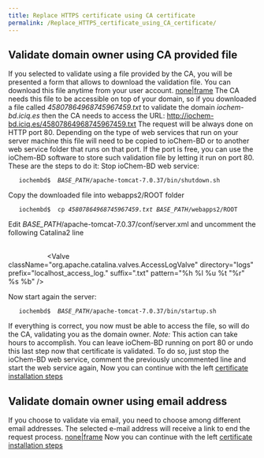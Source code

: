 ```yaml
---
title: Replace HTTPS certificate using CA certificate
permalink: /Replace_HTTPS_certificate_using_CA_certificate/
---
```


<span id="file"></span>

Validate domain owner using CA provided file
--------------------------------------------

If you selected to validate using a file provided by the CA, you will be presented a form that allows to download the validation file. You can download this file anytime from your user account. [none|frame](/File:Cert11.png "wikilink") The CA needs this file to be accessible on top of your domain, so if you downloaded a file called *45807864968745967459.txt* to validate the domain *iochem-bd.iciq.es* then the CA needs to access the URL:
<http://iochem-bd.iciq.es/45807864968745967459.txt>
The request will be always done on HTTP port 80. Depending on the type of web services that run on your server machine this file will need to be copied to ioChem-BD or to another web service folder that runs on that port.
If the port is free, you can use the ioChem-BD software to store such validation file by letting it run on port 80. These are the steps to do it:
Stop ioChem-BD web service:

`   iochembd$  `*`BASE_PATH`*`/apache-tomcat-7.0.37/bin/shutdown.sh`

Copy the downloaded file into webapps2/ROOT folder

`   iochembd$  cp `*`45807864968745967459.txt`*` `*`BASE_PATH`*`/webapps2/ROOT`

Edit *BASE_PATH*/apache-tomcat-7.0.37/conf/server.xml and uncomment the following Catalina2 line

`   `<Service name="'''Catalina2'''">
`     `**<Connector port="80" protocol="HTTP/1.1" connectionTimeout="20000" />**`   `
`     `<Connector port="9010" protocol="HTTP/1.1" connectionTimeout="20000" />
`     `<Connector port="8010" protocol="AJP/1.3" redirectPort="9010" />
`     `<Engine name="Catalina" defaultHost="doi.iochem-bd.org">
`       `<Realm className="org.apache.catalina.realm.LockOutRealm">
`           `<Realm className="org.apache.catalina.realm.UserDatabaseRealm" resourceName="UserDatabase"/>
`       `</Realm>
`       `<Host name="doi.iochem-bd.org"  appBase="../webapps2" unpackWARs="true" autoDeploy="true">
`           `<Valve className="org.apache.catalina.valves.AccessLogValve" directory="logs" prefix="localhost_access_log." suffix=".txt" pattern="%h %l %u %t "%r" %s %b" />
`       `</Host>
`     `</Engine>
`   `</Service>

Now start again the server:

`   iochembd$  `*`BASE_PATH`*`/apache-tomcat-7.0.37/bin/startup.sh`

If everything is correct, you now must be able to access the file, so will do the CA, validating you as the domain owner. *Note:* This action can take hours to accomplish.
You can leave ioChem-BD running on port 80 or undo this last step now that certificate is validated. To do so, just stop the ioChem-BD web service, comment the previously uncommented line and start the web service again, Now you can continue with the left [certificate installation steps](/Replace_HTTPS_certificate#postVerification "wikilink") <span id="mail"></span>

Validate domain owner using email address
-----------------------------------------

If you choose to validate via email, you need to choose among different email addresses. The selected e-mail address will receive a link to end the request process. [none|frame](/File:Cert7.png "wikilink") Now you can continue with the left [certificate installation steps](/Replace_HTTPS_certificate#postVerification "wikilink")